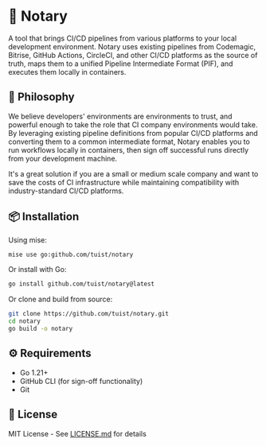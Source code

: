 # 📝 Notary

A tool that brings CI/CD pipelines from various platforms to your local development environment. Notary uses existing pipelines from Codemagic, Bitrise, GitHub Actions, CircleCI, and other CI/CD platforms as the source of truth, maps them to a unified Pipeline Intermediate Format (PIF), and executes them locally in containers.

## 🎯 Philosophy

We believe developers' environments are environments to trust, and powerful enough to take the role that CI company environments would take. By leveraging existing pipeline definitions from popular CI/CD platforms and converting them to a common intermediate format, Notary enables you to run workflows locally in containers, then sign off successful runs directly from your development machine.

It's a great solution if you are a small or medium scale company and want to save the costs of CI infrastructure while maintaining compatibility with industry-standard CI/CD platforms.

## 📦 Installation

Using mise:
```bash
mise use go:github.com/tuist/notary
```

Or install with Go:
```bash
go install github.com/tuist/notary@latest
```

Or clone and build from source:
```bash
git clone https://github.com/tuist/notary.git
cd notary
go build -o notary
```

## ⚙️ Requirements

- Go 1.21+
- GitHub CLI (for sign-off functionality)
- Git

## 📄 License

MIT License - See [LICENSE.md](LICENSE.md) for details
